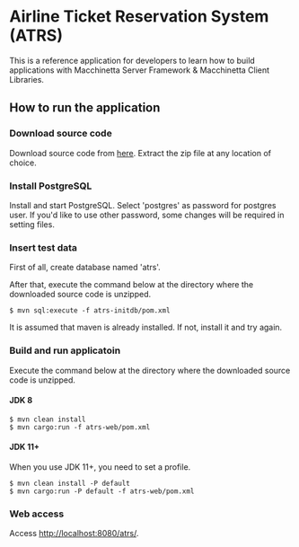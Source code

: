 # Airline Ticket Reservation System (ATRS)

This is a reference application for developers to learn how to build applications with Macchinetta Server Framework & Macchinetta Client Libraries.

## How to run the application

### Download source code

Download source code from [here](https://github.com/Macchinetta/atrs/tags "here").
Extract the zip file at any location of choice.

### Install PostgreSQL

Install and start PostgreSQL.
Select 'postgres' as password for postgres user.
If you'd like to use other password, some changes will be required in setting files.

### Insert test data

First of all, create database named 'atrs'.

After that, execute the command below at the directory where the downloaded source code is unzipped.

```console
$ mvn sql:execute -f atrs-initdb/pom.xml
```

It is assumed that maven is already installed.
If not, install it and try again.

### Build and run applicatoin

Execute the command below at the directory where the downloaded source code is unzipped.

#### JDK 8

```console
$ mvn clean install
$ mvn cargo:run -f atrs-web/pom.xml
```

#### JDK 11+

When you use JDK 11+, you need to set a profile.

```console
$ mvn clean install -P default
$ mvn cargo:run -P default -f atrs-web/pom.xml
```

### Web access

Access <http://localhost:8080/atrs/>.

